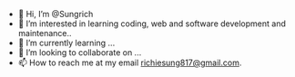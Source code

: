 - 👋 Hi, I’m @Sungrich
- 👀 I’m interested in learning coding, web and software development and maintenance..
- 🌱 I’m currently learning ...
- 💞️ I’m looking to collaborate on ...
- 📫 How to reach me at my email richiesung817@gmail.com.

<!---
Sungrich/Sungrich is a ✨ special ✨ repository because its `README.md` (this file) appears on your GitHub profile.
You can click the Preview link to take a look at your changes.
--->
